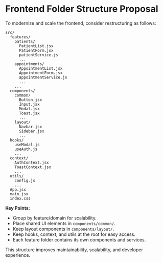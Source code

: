 # Frontend Folder Structure Proposal

To modernize and scale the frontend, consider restructuring as follows:

```
src/
  features/
    patients/
      PatientList.jsx
      PatientForm.jsx
      patientService.js
      ...
    appointments/
      AppointmentList.jsx
      AppointmentForm.jsx
      appointmentService.js
      ...
    ...
  components/
    common/
      Button.jsx
      Input.jsx
      Modal.jsx
      Toast.jsx
      ...
    layout/
      Navbar.jsx
      Sidebar.jsx
      ...
  hooks/
    useModal.js
    useAuth.js
    ...
  context/
    AuthContext.jsx
    ToastContext.jsx
    ...
  utils/
    config.js
    ...
  App.jsx
  main.jsx
  index.css
```

**Key Points:**
- Group by feature/domain for scalability.
- Place shared UI elements in `components/common/`.
- Keep layout components in `components/layout/`.
- Keep hooks, context, and utils at the root for easy access.
- Each feature folder contains its own components and services.

This structure improves maintainability, scalability, and developer experience. 
